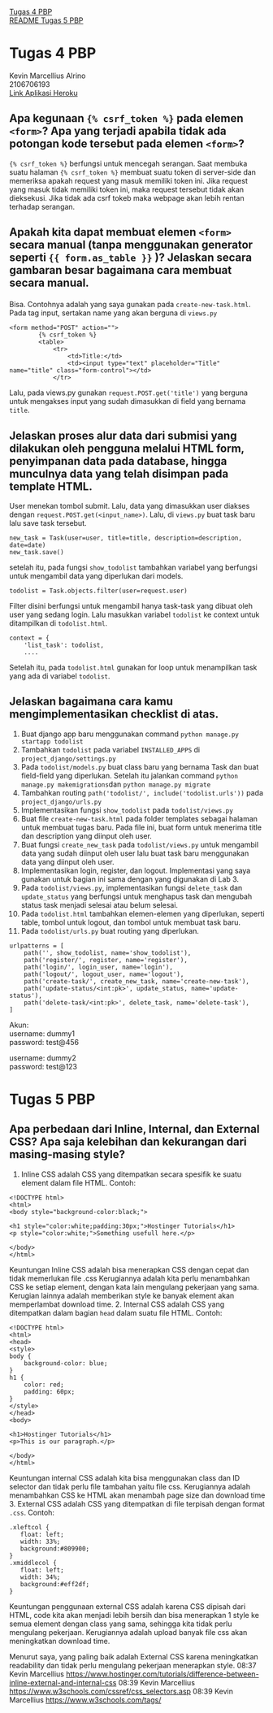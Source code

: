 [Tugas 4 PBP](#tugas-4-pbp)<br>
[README Tugas 5 PBP](#tugas-5-pbp)

# Tugas 4 PBP

Kevin Marcellius Alrino<br>
2106706193<br>
[Link Aplikasi Heroku](https://pbp-tugas02-kevin.herokuapp.com/todolist)

## Apa kegunaan `{% csrf_token %}` pada elemen `<form>`? Apa yang terjadi apabila tidak ada potongan kode tersebut pada elemen `<form>`?

`{% csrf_token %}` berfungsi untuk mencegah serangan. Saat membuka suatu halaman `{% csrf_token %}` membuat suatu token di server-side dan memeriksa apakah request yang masuk memiliki token ini. Jika request yang masuk tidak memiliki token ini, maka request tersebut tidak akan dieksekusi. Jika tidak ada csrf tokeb maka webpage akan lebih rentan terhadap serangan.

## Apakah kita dapat membuat elemen `<form>` secara manual (tanpa menggunakan generator seperti `{{ form.as_table }}` \)? Jelaskan secara gambaran besar bagaimana cara membuat <form> secara manual.
Bisa. Contohnya adalah yang saya gunakan pada `create-new-task.html`. Pada tag input, sertakan name yang akan berguna di `views.py`
```shell
<form method="POST" action="">
        {% csrf_token %}
        <table>
            <tr>
                <td>Title:</td>
                <td><input type="text" placeholder="Title" name="title" class="form-control"></td>
            </tr>
```
Lalu, pada views.py gunakan
`request.POST.get('title')` yang berguna untuk mengakses input yang sudah dimasukkan di field yang bernama `title`.

## Jelaskan proses alur data dari submisi yang dilakukan oleh pengguna melalui HTML form, penyimpanan data pada database, hingga munculnya data yang telah disimpan pada template HTML.

User menekan tombol submit. Lalu, data yang dimasukkan user diakses dengan `request.POST.get(<input_name>)`. Lalu, di `views.py` buat task baru lalu save task tersebut. 
```shell
new_task = Task(user=user, title=title, description=description, date=date)
new_task.save()
```
setelah itu, pada fungsi `show_todolist` tambahkan variabel yang berfungsi untuk mengambil data yang diperlukan dari models.
```shell
todolist = Task.objects.filter(user=request.user)
```
Filter disini berfungsi untuk mengambil hanya task-task yang dibuat oleh user yang sedang login. Lalu masukkan variabel `todolist` ke context untuk ditampilkan di `todolist.html`.
```shell 
context = {
    'list_task': todolist,
    ....
```
Setelah itu, pada `todolist.html` gunakan for loop untuk menampilkan task yang ada di variabel `todolist`. 

##  Jelaskan bagaimana cara kamu mengimplementasikan checklist di atas.

1. Buat django app baru menggunakan command `python manage.py startapp todolist`
2. Tambahkan `todolist` pada variabel `INSTALLED_APPS` di `project_django/settings.py`
3. Pada `todolist/models.py` buat class baru yang bernama Task dan buat field-field yang diperlukan. Setelah itu jalankan command `python manage.py makemigrations`dan `python manage.py migrate`
4. Tambahkan routing `path('todolist/', include('todolist.urls'))` pada `project_django/urls.py` 
5. Implementasikan fungsi `show_todolist` pada `todolist/views.py`
6. Buat file `create-new-task.html` pada folder templates sebagai halaman untuk membuat tugas baru. Pada file ini, buat form untuk menerima title dan description yang diinput oleh user.
7. Buat fungsi `create_new_task` pada `todolist/views.py` untuk mengambil data yang sudah diinput oleh user lalu buat task baru menggunakan data yang diinput oleh user.
8. Implementasikan login, register, dan logout. Implementasi yang saya gunakan untuk bagian ini sama dengan yang digunakan di Lab 3.
9. Pada `todolist/views.py`, implementasikan fungsi `delete_task` dan `update_status` yang berfungsi untuk menghapus task dan mengubah status task menjadi selesai atau belum selesai.
10. Pada `todolist.html` tambahkan elemen-elemen yang diperlukan, seperti table, tombol untuk logout, dan tombol untuk membuat task baru.
11. Pada `todolist/urls.py` buat routing yang diperlukan.
```shell
urlpatterns = [
    path('', show_todolist, name='show_todolist'), 
    path('register/', register, name='register'),
    path('login/', login_user, name='login'),
    path('logout/', logout_user, name='logout'),
    path('create-task/', create_new_task, name='create-new-task'),
    path('update-status/<int:pk>', update_status, name='update-status'),
    path('delete-task/<int:pk>', delete_task, name='delete-task'),
]
```

Akun:<br>
username: dummy1<br>
password: test@456<br>

username: dummy2<br>
password: test@123

# Tugas 5 PBP
## Apa perbedaan dari Inline, Internal, dan External CSS? Apa saja kelebihan dan kekurangan dari masing-masing style?
1. Inline CSS adalah CSS yang ditempatkan secara spesifik ke suatu element dalam file HTML. Contoh:
```shell
<!DOCTYPE html>
<html>
<body style="background-color:black;">

<h1 style="color:white;padding:30px;">Hostinger Tutorials</h1>
<p style="color:white;">Something usefull here.</p>

</body>
</html>
``` 
Keuntungan Inline CSS adalah bisa menerapkan CSS dengan cepat dan tidak memerlukan file .css
Kerugiannya adalah kita perlu menambahkan CSS ke setiap element, dengan kata lain mengulang pekerjaan yang sama. Kerugian lainnya adalah memberikan style ke banyak element akan memperlambat download time.
2. Internal CSS adalah CSS yang ditempatkan dalam bagian `head` dalam suatu file HTML. Contoh:

```shell
<!DOCTYPE html>
<html>
<head>
<style>
body {
    background-color: blue;
}
h1 {
    color: red;
    padding: 60px;
} 
</style>
</head>
<body>

<h1>Hostinger Tutorials</h1>
<p>This is our paragraph.</p>

</body>
</html>
```
Keuntungan internal CSS adalah kita bisa menggunakan class dan ID selector dan tidak perlu file tambahan yaitu file css. Kerugiannya adalah menambahkan CSS ke HTML akan menambah page size dan download time
3. External CSS adalah CSS yang ditempatkan di file terpisah dengan format `.css`. Contoh:
```shell
.xleftcol {
   float: left;
   width: 33%;
   background:#809900;
}
.xmiddlecol {
   float: left;
   width: 34%;
   background:#eff2df;
}
```
Keuntungan penggunaan external CSS adalah karena CSS dipisah dari HTML, code kita akan menjadi lebih bersih dan bisa menerapkan 1 style ke semua element dengan class yang sama, sehingga kita tidak perlu mengulang pekerjaan. Kerugiannya adalah upload banyak file css akan meningkatkan download time.

Menurut saya, yang paling baik adalah External CSS karena meningkatkan readability dan tidak perlu mengulang pekerjaan menerapkan style.
08:37 Kevin Marcellius https://www.hostinger.com/tutorials/difference-between-inline-external-and-internal-css
08:39 Kevin Marcellius https://www.w3schools.com/cssref/css_selectors.asp
08:39 Kevin Marcellius https://www.w3schools.com/tags/